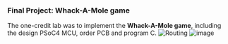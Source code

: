 ### Final Project: Whack-A-Mole game
The one-credit lab was to implement the **Whack-A-Mole game**, including the design PSoC4 MCU, order PCB and program C.
![Routing](https://github.com/boboloiono/Microprocessor-Lab/assets/62455939/e7aeece9-0482-4649-902e-b46ca678ae65)
![image](https://github.com/boboloiono/Microprocessor-Lab/assets/62455939/298957ca-d127-4e31-9598-4a1fb13c9475)

[Project Demo]: https://youtube.com/shorts/YeocrA78vpc?feature=share
